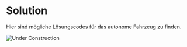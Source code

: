 # Solution

Hier sind mögliche Lösungscodes für das autonome Fahrzeug zu finden.

![Under Construction](https://navtec.de/wp-content/uploads/2018/02/under-construction-2408061_1920.png)
